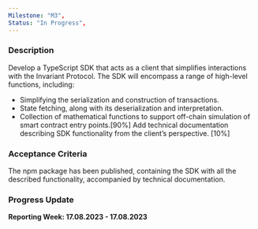 ```yaml
---
Milestone: "M3",
Status: "In Progress",
---
```

<!--lang:en--> 
### Description

Develop a TypeScript SDK that acts as a client  that simplifies interactions with the Invariant Protocol. The SDK will encompass a range of high-level functions, including:
- Simplifying the serialization and construction of transactions.
- State fetching, along with its deserialization and interpretation.
- Collection of mathematical functions to support off-chain simulation of smart contract entry points.[90%]
Add technical documentation describing SDK functionality from the client’s perspective. [10%]


### Acceptance Criteria

The npm package has been published, containing the SDK with all the described functionality, accompanied by technical documentation.

### Progress Update

**Reporting Week: 17.08.2023 - 17.08.2023**